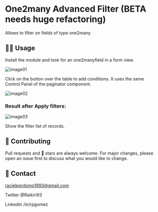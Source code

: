 # One2many Advanced Filter (BETA needs huge refactoring)

Allows to filter on fields of type one2many

## 👩‍💻 Usage

Install the module and look for an one2manyfield in a form view.

![image01](static/description/canvas.png)  

Click on the button over the table to add conditions. It uses the same Control Panel of the paginator component.

![image02](static/description/canvas2.png)

### Result after Apply filters:

![image03](static/description/canvas3.png)

Show the filter list of records.

## 👏 Contributing

Pull requests and 🌟 stars are always welcome.
For major changes, please open an issue first to discuss what you would like to change.

## 📩 Contact

racielperdomo1993@gmail.com

Twitter @Raikiri93

Linkedin /in/rpgomez

